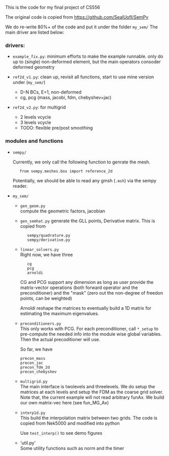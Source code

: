 This is the code for my final project of CS556

The original code is copied from 
https://github.com/SealUofI/SemPy

We do re-write 80%+ of the code and put it under the folder `my_sem/`
The main driver are listed below:

### drivers:
- `example_fix.py`: minimum efforts to make the example runnable.
   only do up to (single) non-deformed element, but the main operators consoder deformed geometry

- `ref2d_v1.py`: clean up, revisit all functions, start to use mine version under (`my_sem/`)
   - D-N BCs, E=1, non-deformed
   - cg, pcg (mass, jacobi, fdm, chebyshev+jac)

- `ref2d_v2.py`: for multigrid
   - 2 levels vcycle 
   - 3 levels vcycle 
   - TODO: flexible pre/post smoothing 

### modules and functions

- `sempy/`

   Currently, we only call the following function to genrate the mesh.
   ```
      from sempy.meshes.box import reference_2d 
   ```
   Potentially, we should be able to read any gmsh (`.msh`) via the sempy reader.


- `my_sem/`

   - `gen_geom.py`    
      compute the geometric factors, jacobian


   - `gen_semhat.py`
      generate the GLL points, Derivative matrix. This is copied from 
      ```
         sempy/quadrature.py
         sempy/derivative.py
      ```

   - `linear_solvers.py`   
      Right now, we have three
      ```
         cg
         pcg
         arnoldi
      ```
      
      CG and PCG support any dimension as long as user provide the matrix-vector operations (both forward operator and the preconditioner)
      and the "mask" (zero out the non-degree of freedon points, can be weighted)

      Arnoldi reshape the matrices to eventually build a 1D matrix for estimating the maximum eigenvalues.


   - `preconditioners.py`     
      This only works with PCG. For each preconditioner, call `*_setup` to pre-compute the needed info into the module wise global variables. Then the actual precoditioner will use.

      So far, we have
      ```
      precon_mass
      precon_jac
      precon_fdm_2d
      precon_chebyshev
      ```


   - `multigrid.py`     
      The main interface is twolevels and threelevels. We do setup the matrices at each levels and setup the FDM as the coarse grid solver. Note that, the current example will not read arbitrary funAx. We build our own matrix-vec here (see fun_MG_Ax)


   - `interp1d.py`      
      This build the interpolation matrix between two grids. 
      The code is copied from Nek5000 and modified into python

      Use `test_interp()` to see demo figures


   - 'util.py'    
      Some utility functions such as norm and the timer     



